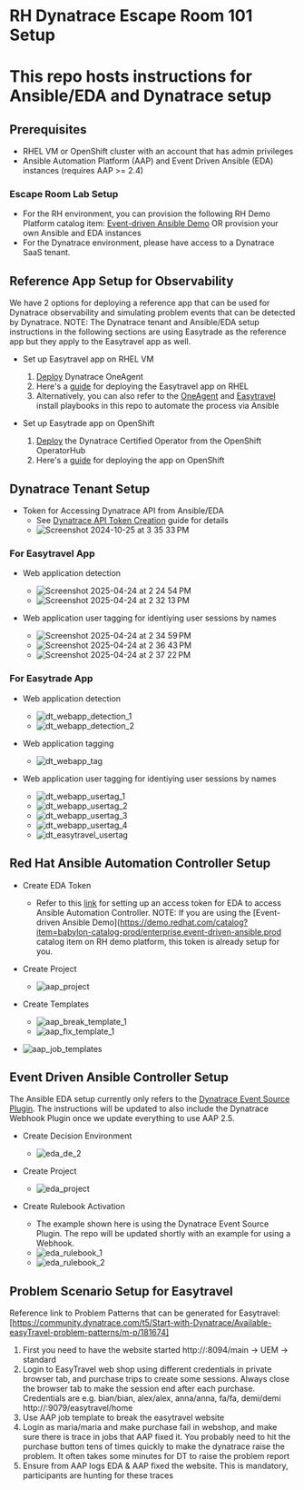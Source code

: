 # RH Dynatrace Escape Room 101 Setup

# This repo hosts instructions for Ansible/EDA and Dynatrace setup

## Prerequisites

- RHEL VM or OpenShift cluster with an account that has admin privileges
- Ansible Automation Platform (AAP) and Event Driven Ansible (EDA) instances (requires AAP >= 2.4)

### Escape Room Lab Setup
- For the RH environment, you can provision the following RH Demo Platform catalog item: [Event-driven Ansible Demo](https://demo.redhat.com/catalog?item=babylon-catalog-prod/enterprise.event-driven-ansible.prod) OR provision your own Ansible and EDA instances
- For the Dynatrace environment, please have access to a Dynatrace SaaS tenant. 

## Reference App Setup for Observability

We have 2 options for deploying a reference app that can be used for Dynatrace observability and simulating problem events that can be detected by Dynatrace.
NOTE: The Dynatrace tenant and Ansible/EDA setup instructions in the following sections are using Easytrade as the reference app but they apply to the Easytravel app as well.

- Set up Easytravel app on RHEL VM
  1. [Deploy](https://docs.dynatrace.com/docs/shortlink/oneagent-linux-install) Dynatrace OneAgent 
  2. Here's a [guide](https://community.dynatrace.com/t5/Start-with-Dynatrace/easyTravel-Documentation-and-Download/m-p/181271) for deploying the Easytravel app on RHEL
  3. Alternatively, you can also refer to the [OneAgent](https://github.com/gvorg/rh-dt-escape-room-101/blob/main/playbooks/dynatrace-oneagent-install.yml) and [Easytravel](https://github.com/gvorg/rh-dt-escape-room-101/blob/main/playbooks/easytravel-install.yml) install playbooks in this repo to automate the process via Ansible

- Set up Easytrade app on OpenShift
  1. [Deploy](https://docs.dynatrace.com/docs/shortlink/installation-openshift-operatorhub#installation) the Dynatrace Certified Operator from the OpenShift OperatorHub
  2. Here's a [guide](https://github.com/gvenkatx/easytrade?tab=readme-ov-file#red-hat-openshift-instructions) for deploying the app on OpenShift
 

## Dynatrace Tenant Setup

- Token for Accessing Dynatrace API from Ansible/EDA
  - See [Dynatrace API Token Creation](https://docs.dynatrace.com/docs/shortlink/api-authentication) guide for details
  - ![Screenshot 2024-10-25 at 3 35 33 PM](https://github.com/user-attachments/assets/750cc0c0-0482-4441-80e2-173935703824)


### For Easytravel App

- Web application detection
  - ![Screenshot 2025-04-24 at 2 24 54 PM](https://github.com/user-attachments/assets/a02262da-38a2-4ac5-9db6-9cee7b7a30db)
  - ![Screenshot 2025-04-24 at 2 32 13 PM](https://github.com/user-attachments/assets/7832c84e-936f-42d2-a672-0e5ebfc34934)


- Web application user tagging for identiying user sessions by names
  - ![Screenshot 2025-04-24 at 2 34 59 PM](https://github.com/user-attachments/assets/9f41f6a5-6ca8-4aa9-82b8-850bce1beac9)
  - ![Screenshot 2025-04-24 at 2 36 43 PM](https://github.com/user-attachments/assets/be629611-0cdd-478d-be37-a0caf27fbf98)
  - ![Screenshot 2025-04-24 at 2 37 22 PM](https://github.com/user-attachments/assets/0c1dc721-f979-44a3-9326-48ed7613e446)



### For Easytrade App

- Web application detection
  - ![dt_webapp_detection_1](https://github.com/user-attachments/assets/3860e263-080b-41d9-bea8-912bc97da2f7)
  - ![dt_webapp_detection_2](https://github.com/user-attachments/assets/f93aa8fd-1c06-4ade-90ab-be394ab77d70)
 
- Web application tagging
  - ![dt_webapp_tag](https://github.com/user-attachments/assets/d742d464-c0fa-4ba6-80b8-d5fea268d644)

- Web application user tagging for identiying user sessions by names
  - ![dt_webapp_usertag_1](https://github.com/user-attachments/assets/6e571d92-42bb-4340-8022-7053a237e52c)
  - ![dt_webapp_usertag_2](https://github.com/user-attachments/assets/79f73b96-0f71-4f8a-b48a-e6e0ef848abb)
  - ![dt_webapp_usertag_3](https://github.com/user-attachments/assets/09e87498-6279-408c-8e43-27d83abcbca5)
  - ![dt_webapp_usertag_4](https://github.com/user-attachments/assets/55279a1d-47ab-41c3-9990-db7a8047dec1)
  - ![dt_easytravel_usertag](https://github.com/user-attachments/assets/58599bf3-f2c3-4058-bb04-37aee2d30b04)



## Red Hat Ansible Automation Controller Setup


- Create EDA Token
  - Refer to this [link](https://docs.redhat.com/en/documentation/red_hat_ansible_automation_platform/2.4/html/event-driven_ansible_controller_user_guide/eda-set-up-token#eda-set-up-token) for setting up an access token for EDA to access Ansible Automation Controller. NOTE: If you are using the [Event-driven Ansible Demo](https://demo.redhat.com/catalog?item=babylon-catalog-prod/enterprise.event-driven-ansible.prod catalog item on RH demo platform, this token is already setup for you.

- Create Project
  - ![aap_project](https://github.com/user-attachments/assets/c117575a-8b94-4a40-af50-1edbe6cb9aed)


- Create Templates
  - ![aap_break_template_1](https://github.com/user-attachments/assets/85395f6a-2bd7-4e2b-a3ab-6910931e5303)
  - ![aap_fix_template_1](https://github.com/user-attachments/assets/9234b999-a915-46ab-a2d6-4fb6f5490f26)


- ![aap_job_templates](https://github.com/user-attachments/assets/7e5002e3-141b-4c28-a631-caf9d3e10a2e)



## Event Driven Ansible Controller Setup
The Ansible EDA setup currently only refers to the [Dynatrace Event Source Plugin](https://github.com/Dynatrace/Dynatrace-EventDrivenAnsible/blob/main/extensions/eda/plugins/event_source/dt_esa_api.py). The instructions will be updated to also include the Dynatrace Webhook Plugin once we update everything to use AAP 2.5.

- Create Decision Environment
  - ![eda_de_2](https://github.com/user-attachments/assets/19b911bf-f648-4826-b6bb-f9792e914d06)


- Create Project
  -  ![eda_project](https://github.com/user-attachments/assets/697a6968-a0d7-46ad-b89f-205cbac50241)


- Create Rulebook Activation
  - The example shown here is using the Dynatrace Event Source Plugin. The repo will be updated shortly with an example for using a Webhook.
  -  ![eda_rulebook_1](https://github.com/user-attachments/assets/226d4da9-c54c-4246-9a51-6f7be7f7cb96)
  -  ![eda_rulebook_2](https://github.com/user-attachments/assets/4e26616c-9a8e-427a-8cfd-8cdd94df03bb)


## Problem Scenario Setup for Easytravel

Reference link to Problem Patterns that can be generated for Easytravel: [https://community.dynatrace.com/t5/Start-with-Dynatrace/Available-easyTravel-problem-patterns/m-p/181674]
1. First you need to have the website started http://<easytravel URL>:8094/main -> UEM -> standard 
2. Login to EasyTravel web shop using different credentials in private browser tab, and purchase trips to create some sessions. Always close the browser tab to make the session end after each purchase. Credentials are e.g. bian/bian, alex/alex, anna/anna, fa/fa, demi/demi http://<easytravel URL>:9079/easytravel/home
3. Use AAP job template to break the easytravel website
4. Login as maria/maria and make purchase fail in webshop, and make sure there is trace in jobs that AAP fixed it. You probably need to hit the purchase button tens of times quickly to make the dynatrace raise the problem. It often takes some minutes for DT to raise the problem report
5. Ensure from AAP logs EDA & AAP fixed the website.
This is mandatory, participants are hunting for these traces


